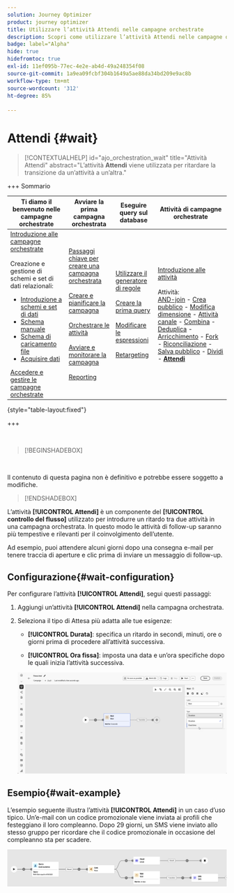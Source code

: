 ```yaml
---
solution: Journey Optimizer
product: journey optimizer
title: Utilizzare l’attività Attendi nelle campagne orchestrate
description: Scopri come utilizzare l’attività Attendi nelle campagne orchestrate
badge: label="Alpha"
hide: true
hidefromtoc: true
exl-id: 11ef095b-77ec-4e2e-ab4d-49a248354f08
source-git-commit: 1a9ea09fcbf304b1649a5ae88da34bd209e9ac8b
workflow-type: tm+mt
source-wordcount: '312'
ht-degree: 85%

---
```


# Attendi {#wait}

>[!CONTEXTUALHELP]
>id="ajo_orchestration_wait"
>title="Attività Attendi"
>abstract="L’attività **Attendi** viene utilizzata per ritardare la transizione da un’attività a un’altra."


+++ Sommario

| Ti diamo il benvenuto nelle campagne orchestrate | Avviare la prima campagna orchestrata | Eseguire query sul database | Attività di campagne orchestrate |
|---|---|---|---|
| [Introduzione alle campagne orchestrate](../gs-orchestrated-campaigns.md)<br/><br/>Creazione e gestione di schemi e set di dati relazionali:</br> <ul><li>[Introduzione a schemi e set di dati](../gs-schemas.md)</li><li>[Schema manuale](../manual-schema.md)</li><li>[Schema di caricamento file](../file-upload-schema.md)</li><li>[Acquisire dati](../ingest-data.md)</li></ul>[Accedere e gestire le campagne orchestrate](../access-manage-orchestrated-campaigns.md) | [Passaggi chiave per creare una campagna orchestrata](../gs-campaign-creation.md)<br/><br/>[Creare e pianificare la campagna](../create-orchestrated-campaign.md)<br/><br/>[Orchestrare le attività](../orchestrate-activities.md)<br/><br/>[Avviare e monitorare la campagna](../start-monitor-campaigns.md)<br/><br/>[Reporting](../reporting-campaigns.md) | [Utilizzare il generatore di regole](../orchestrated-rule-builder.md)<br/><br/>[Creare la prima query](../build-query.md)<br/><br/>[Modificare le espressioni](../edit-expressions.md)<br/><br/>[Retargeting](../retarget.md) | [Introduzione alle attività](about-activities.md)<br/><br/>Attività:<br/>[AND-join](and-join.md) - [Crea pubblico](build-audience.md) - [Modifica dimensione](change-dimension.md) - [Attività canale](channels.md) - [Combina](combine.md) - [Deduplica](deduplication.md) - [Arricchimento](enrichment.md) - [Fork](fork.md) - [Riconciliazione](reconciliation.md) - [Salva pubblico](save-audience.md) - [Dividi](split.md) - <b>[Attendi](wait.md)</b> |

{style="table-layout:fixed"}

+++

<br/>

>[!BEGINSHADEBOX]

</br>

Il contenuto di questa pagina non è definitivo e potrebbe essere soggetto a modifiche.

>[!ENDSHADEBOX]

L’attività **[!UICONTROL Attendi]** è un componente del **[!UICONTROL controllo del flusso]** utilizzato per introdurre un ritardo tra due attività in una campagna orchestrata. In questo modo le attività di follow-up saranno più tempestive e rilevanti per il coinvolgimento dell’utente.

Ad esempio, puoi attendere alcuni giorni dopo una consegna e-mail per tenere traccia di aperture e clic prima di inviare un messaggio di follow-up.

## Configurazione{#wait-configuration}

Per configurare l’attività **[!UICONTROL Attendi]**, segui questi passaggi:

1. Aggiungi un’attività **[!UICONTROL Attendi]** nella campagna orchestrata.

1. Seleziona il tipo di Attesa più adatta alle tue esigenze:

   * **[!UICONTROL Durata]**: specifica un ritardo in secondi, minuti, ore o giorni prima di procedere all’attività successiva.

   * **[!UICONTROL Ora fissa]**: imposta una data e un’ora specifiche dopo le quali inizia l’attività successiva.

   ![](../assets/wait_activity.png)

## Esempio{#wait-example}

L’esempio seguente illustra l’attività **[!UICONTROL Attendi]** in un caso d’uso tipico.  Un’e-mail con un codice promozionale viene inviata ai profili che festeggiano il loro compleanno. Dopo 29 giorni, un SMS viene inviato allo stesso gruppo per ricordare che il codice promozionale in occasione del compleanno sta per scadere.

![](../assets/wait-example.png)
